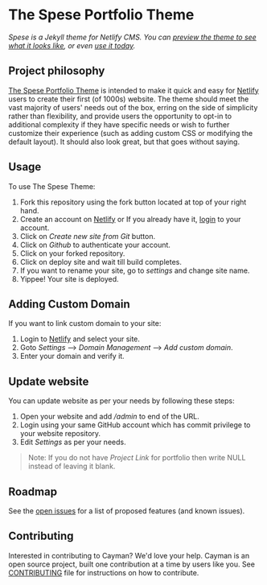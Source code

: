 # The Spese Portfolio Theme

*Spese is a Jekyll theme for Netlify CMS. You can [preview the theme to see what it looks like](https://spese.netlify.app/), or even [use it today](#usage).*

## Project philosophy

[The Spese Portfolio Theme](https://github.com/quantumx-dev/Spese) is intended to make it quick and easy for [Netlify](https://www.netlify.com/) users to create their first (of 1000s) website. The theme should meet the vast majority of users' needs out of the box, erring on the side of simplicity rather than flexibility, and provide users the opportunity to opt-in to additional complexity if they have specific needs or wish to further customize their experience (such as adding custom CSS or modifying the default layout). It should also look great, but that goes without saying.

## Usage

To use The Spese Theme:

1. Fork this repository using the fork button located at top of your right hand.
2. Create an account on [Netlify](https://www.netlify.com/) or If you already have it, [login](https://app.netlify.com/) to your account.
3. Click on *Create new site from Git* button.
4. Click on *Github* to authenticate your account.
5. Click on your forked repository.
6. Click on deploy site and wait till build completes.
7. If you want to rename your site, go to *settings* and change site name.
8. Yippee! Your site is deployed.

## Adding Custom Domain

If you want to link custom domain to your site:

1. Login to [Netlify](https://app.netlify.com/) and select your site.
2. Goto *Settings* --> *Domain Management* --> *Add custom domain*.
3. Enter your domain and verify it.

## Update website

You can update website as per your needs by following these steps:

1. Open your website and add */admin* to end of the URL.
2. Login using your same GitHub account which has commit privilege to your website repository.
3. Edit *Settings* as per your needs.

> Note: If you do not have *Project Link* for portfolio then write NULL instead of leaving it blank.

## Roadmap

See the [open issues](https://github.com/quantumx-dev/Spese/issues) for a list of proposed features (and known issues).

## Contributing

Interested in contributing to Cayman? We'd love your help. Cayman is an open source project, built one contribution at a time by users like you. See [CONTRIBUTING](docs/CONTRIBUTING.md) file for instructions on how to contribute.
